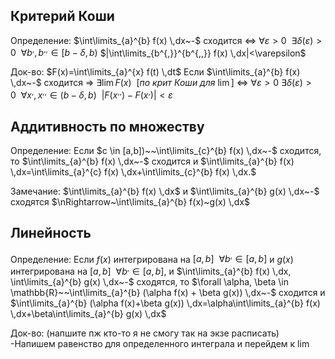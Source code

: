 ## Критерий Коши 
Определение:
$\int\limits_{a}^{b} f(x) \,dx~-$ сходится $\Leftrightarrow$ $\forall\varepsilon>0~~\exists{\delta(\varepsilon)>0}~~\forall b^{,},b^{,,} \in[b-\delta, b )$ 
$|\int\limits_{b^{,}}^{b^{,,}} f(x) \,dx|<\varepsilon$

Док-во:
$F(x)=\int\limits_{a}^{x} f(t) \,dt$
Если $\int\limits_{a}^{b} f(x) \,dx~-$ сходится $\Rightarrow$ $\exists{\lim F(x)}~~[по~крит~Коши~для~\lim]~\Leftrightarrow$ $\forall \varepsilon>0~\exists{\delta(\varepsilon)>0}~~\forall x^{,},x^{,,} \in (b-\delta, b)~~|F(x^{,,})-F(x^{,})|<\varepsilon$ 

## Аддитивность по множеству 
Определение:
Если $c \in [a,b])~~\int\limits_{c}^{b} f(x) \,dx~-$ сходится, то $\int\limits_{a}^{b} f(x) \,dx~-$ сходится и $\int\limits_{a}^{b} f(x) \,dx=\int\limits_{a}^{c} f(x) \,dx+\int\limits_{c}^{b} f(x) \,dx.$

Замечание:
$\int\limits_{a}^{b} f(x) \,dx$ и $\int\limits_{a}^{b} g(x) \,dx~-$ сходятся $\nRightarrow~\int\limits_{a}^{b} f(x)~g(x) \,dx$

## Линейность 
Определение:
Если $f(x)$ интегрирована на $[a,b]~~\forall b^{,}\in[a,b]$ и ${} g(x)$ интегрирована на $[a,b]~~\forall b^{,}\in[a,b],$ и $\int\limits_{a}^{b} f(x) \,dx, \int\limits_{a}^{b} g(x) \,dx~-$ сходятся, то $\forall \alpha, \beta \in \mathbb{R}~~\int\limits_{a}^{b} (\alpha f(x) + \beta g(x)) \,dx~-$ сходится и $\int\limits_{a}^{b} (\alpha f(x)+\beta g(x)) \,dx=\alpha\int\limits_{a}^{b} f(x) \,dx+\beta\int\limits_{a}^{b} g(x) \,dx$

Док-во: (напшите пж кто-то я не смогу так на экзе расписать)
-Напишем равенство для определенного интеграла и перейдем к $\lim$ 